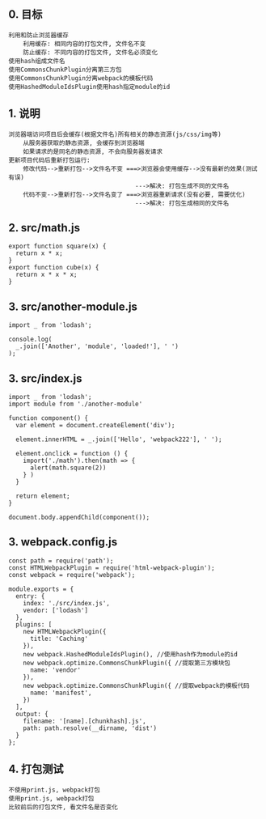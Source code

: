## 0. 目标
    利用和防止浏览器缓存
        利用缓存: 相同内容的打包文件, 文件名不变
        防止缓存: 不同内容的打包文件, 文件名必须变化
    使用hash组成文件名
    使用CommonsChunkPlugin分离第三方包
    使用CommonsChunkPlugin分离webpack的模板代码
    使用HashedModuleIdsPlugin使用hash指定module的id
        
## 1. 说明
    浏览器端访问项目后会缓存(根据文件名)所有相关的静态资源(js/css/img等)
        从服务器获取的静态资源, 会缓存到浏览器端
        如果请求的是同名的静态资源, 不会向服务器发请求
    更新项目代码后重新打包运行:
        修改代码-->重新打包-->文件名不变 ===>浏览器会使用缓存-->没有最新的效果(测试有误)
                                       --->解决: 打包生成不同的文件名
        代码不变-->重新打包-->文件名变了 ===>浏览器重新请求(没有必要, 需要优化)
                                       --->解决: 打包生成相同的文件名
## 2. src/math.js
    export function square(x) {
      return x * x;
    }
    export function cube(x) {
      return x * x * x;
    }
    
## 3. src/another-module.js 
    import _ from 'lodash';
    
    console.log(
      _.join(['Another', 'module', 'loaded!'], ' ')
    );
## 3. src/index.js
    import _ from 'lodash';
    import module from './another-module'
    
    function component() {
      var element = document.createElement('div');
    
      element.innerHTML = _.join(['Hello', 'webpack222'], ' ');
    
      element.onclick = function () {
        import('./math').then(math => {
          alert(math.square(2))
        } )
      }
    
      return element;
    }
    
    document.body.appendChild(component());

## 3. webpack.config.js
    const path = require('path');
    const HTMLWebpackPlugin = require('html-webpack-plugin');
    const webpack = require('webpack');
    
    module.exports = {
      entry: {
        index: './src/index.js',
        vendor: ['lodash']
      },
      plugins: [
        new HTMLWebpackPlugin({
          title: 'Caching'
        }),
        new webpack.HashedModuleIdsPlugin(), //使用hash作为module的id
        new webpack.optimize.CommonsChunkPlugin({ //提取第三方模块包
          name: 'vendor'
        }),
        new webpack.optimize.CommonsChunkPlugin({ //提取webpack的模板代码
          name: 'manifest', 
        })
      ],
      output: {
        filename: '[name].[chunkhash].js',
        path: path.resolve(__dirname, 'dist')
      }
    };

## 4. 打包测试
    不使用print.js, webpack打包
    使用print.js, webpack打包
    比较前后的打包文件, 看文件名是否变化